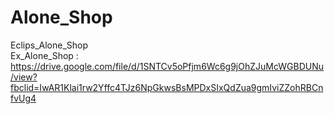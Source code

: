 # Alone_Shop
Eclips_Alone_Shop            
Ex_Alone_Shop : https://drive.google.com/file/d/1SNTCv5oPfjm6Wc6g9jOhZJuMcWGBDUNu/view?fbclid=IwAR1Klai1rw2Yffc4TJz6NpGkwsBsMPDxSIxQdZua9gmIviZZohRBCnfvUg4
